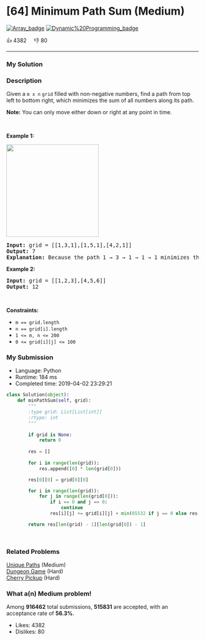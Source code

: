 # [64] Minimum Path Sum (Medium)

[![Array_badge](https://img.shields.io/badge/topic-Array-green.svg)](https://leetcode.com/problems/minimum-path-sum/)  [![Dynamic%20Programming_badge](https://img.shields.io/badge/topic-Dynamic%20Programming-green.svg)](https://leetcode.com/problems/minimum-path-sum/) 

:+1: 4382 &nbsp; &nbsp; :thumbsdown: 80

---

### My Solution


### Description
<p>Given a <code>m x n</code> <code>grid</code> filled with non-negative numbers, find a path from top left to bottom right, which minimizes the sum of all numbers along its path.</p>

<p><strong>Note:</strong> You can only move either down or right at any point in time.</p>

<p>&nbsp;</p>
<p><strong>Example 1:</strong></p>
<img alt="" src="https://assets.leetcode.com/uploads/2020/11/05/minpath.jpg" style="width: 242px; height: 242px;" />
<pre>
<strong>Input:</strong> grid = [[1,3,1],[1,5,1],[4,2,1]]
<strong>Output:</strong> 7
<strong>Explanation:</strong> Because the path 1 &rarr; 3 &rarr; 1 &rarr; 1 &rarr; 1 minimizes the sum.
</pre>

<p><strong>Example 2:</strong></p>

<pre>
<strong>Input:</strong> grid = [[1,2,3],[4,5,6]]
<strong>Output:</strong> 12
</pre>

<p>&nbsp;</p>
<p><strong>Constraints:</strong></p>

<ul>
	<li><code>m == grid.length</code></li>
	<li><code>n == grid[i].length</code></li>
	<li><code>1 &lt;= m, n &lt;= 200</code></li>
	<li><code>0 &lt;= grid[i][j] &lt;= 100</code></li>
</ul>



### My Submission

- Language: Python
- Runtime: 184 ms
- Completed time: 2019-04-02 23:29:21

```Python
class Solution(object):
    def minPathSum(self, grid):
        """
        :type grid: List[List[int]]
        :rtype: int
        """
        
        if grid is None:
            return 0
        
        res = []
        
        for i in range(len(grid)):
            res.append([0] * len(grid[0]))

        res[0][0] = grid[0][0]

        for i in range(len(grid)):
            for j in range(len(grid[0])):
                if i == 0 and j == 0:
                    continue
                res[i][j] += grid[i][j] + min(65532 if j == 0 else res[i][j-1], 65532 if i == 0 else res[i-1][j])

        return res[len(grid) - 1][len(grid[0]) - 1]
                
                
```


### Related Problems
[Unique Paths](https://leetcode.com/problems/unique-paths/) (Medium) <br>
[Dungeon Game](https://leetcode.com/problems/dungeon-game/) (Hard) <br>
[Cherry Pickup](https://leetcode.com/problems/cherry-pickup/) (Hard) <br>



### What a(n) Medium problem!
Among **916462** total submissions, **515831** are accepted, with an acceptance rate of **56.3%**. <br>

- Likes: 4382
- Dislikes: 80

